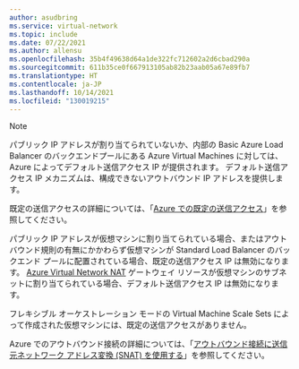 ```yaml
---
author: asudbring
ms.service: virtual-network
ms.topic: include
ms.date: 07/22/2021
ms.author: allensu
ms.openlocfilehash: 35b4f49638d64a1de322fc712602a2d6cbad290a
ms.sourcegitcommit: 611b35ce0f667913105ab82b23aab05a67e89fb7
ms.translationtype: HT
ms.contentlocale: ja-JP
ms.lasthandoff: 10/14/2021
ms.locfileid: "130019215"
---
```

> [!NOTE]
> パブリック IP アドレスが割り当てられていないか、内部の Basic Azure Load Balancer のバックエンドプールにある Azure Virtual Machines に対しては、Azure によってデフォルト送信アクセス IP が提供されます。 デフォルト送信アクセス IP メカニズムは、構成できないアウトバウンド IP アドレスを提供します。 
>
> 既定の送信アクセスの詳細については、「[Azure での既定の送信アクセス](../articles/virtual-network/ip-services/default-outbound-access.md)」を参照してください。
>
>パブリック IP アドレスが仮想マシンに割り当てられている場合、またはアウトバウンド規則の有無にかかわらず仮想マシンが Standard Load Balancer のバックエンド プールに配置されている場合、既定の送信アクセス IP は無効になります。 [Azure Virtual Network NAT](../articles/virtual-network/nat-gateway/nat-overview.md) ゲートウェイ リソースが仮想マシンのサブネットに割り当てられている場合、デフォルト送信アクセス IP は無効になります。
>
> フレキシブル オーケストレーション モードの Virtual Machine Scale Sets によって作成された仮想マシンには、既定の送信アクセスがありません。
>
> Azure でのアウトバウンド接続の詳細については、「[アウトバウンド接続に送信元ネットワーク アドレス変換 (SNAT) を使用する](../articles/load-balancer/load-balancer-outbound-connections.md)」を参照してください。